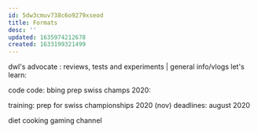 ```yaml
---
id: 5dw3cmuv738c6o9279xseod
title: Formats
desc: ''
updated: 1635974212678
created: 1633199321499
---
```



dwl's advocate : reviews, tests and experiments | general info/vlogs
let's learn:

code code:
bbing prep swiss champs 2020:

training: prep for swiss championships 2020 (nov)
deadlines: august 2020

diet
cooking
gaming channel
